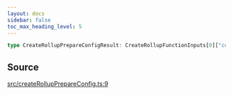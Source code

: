 ```yaml
---
layout: docs
sidebar: false
toc_max_heading_level: 5
---
```


```ts
type CreateRollupPrepareConfigResult: CreateRollupFunctionInputs[0]["config"];
```

## Source

[src/createRollupPrepareConfig.ts:9](https://github.com/OffchainLabs/arbitrum-orbit-sdk/blob/9d5595a042e42f7d6b9af10a84816c98ea30f330/src/createRollupPrepareConfig.ts#L9)
